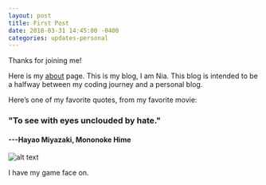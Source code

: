 ```yaml
---
layout: post
title: First Post
date: 2018-03-31 14:45:00 -0400
categories: updates-personal
---
```


Thanks for joining me!

Here is my [about](https://niaapps.github.io/about.html) page.
This is my blog, I am Nia.
This blog is intended to be a halfway between my coding journey and a personal blog.

Here’s one of my favorite quotes, from my favorite movie:
### "To see with eyes unclouded by hate."
#### ---Hayao Miyazaki, Mononoke Hime

![alt text](https://media0.giphy.com/media/bCso2YhdHY6XK/giphy.gif "San putting her mask on")

I have my game face on.